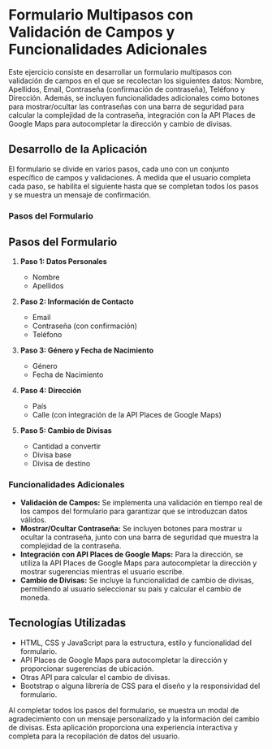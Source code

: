 # Formulario Multipasos con Validación de Campos y Funcionalidades Adicionales

Este ejercicio consiste en desarrollar un formulario multipasos con validación de campos en el que se recolectan los siguientes datos: Nombre, Apellidos, Email, Contraseña (confirmación de contraseña), Teléfono y Dirección. Además, se incluyen funcionalidades adicionales como botones para mostrar/ocultar las contraseñas con una barra de seguridad para calcular la complejidad de la contraseña, integración con la API Places de Google Maps para autocompletar la dirección y cambio de divisas.

## Desarrollo de la Aplicación

El formulario se divide en varios pasos, cada uno con un conjunto específico de campos y validaciones. A medida que el usuario completa cada paso, se habilita el siguiente hasta que se completan todos los pasos y se muestra un mensaje de confirmación.

### Pasos del Formulario

## Pasos del Formulario

1. **Paso 1: Datos Personales**
    - Nombre
    - Apellidos

2. **Paso 2: Información de Contacto**
    - Email
    - Contraseña (con confirmación)
    - Teléfono

3. **Paso 3: Género y Fecha de Nacimiento**
    - Género
    - Fecha de Nacimiento

4. **Paso 4: Dirección**
    - País
    - Calle (con integración de la API Places de Google Maps)

5. **Paso 5: Cambio de Divisas**
    - Cantidad a convertir
    - Divisa base
    - Divisa de destino

### Funcionalidades Adicionales

- **Validación de Campos:** Se implementa una validación en tiempo real de los campos del formulario para garantizar que se introduzcan datos válidos.
- **Mostrar/Ocultar Contraseña:** Se incluyen botones para mostrar u ocultar la contraseña, junto con una barra de seguridad que muestra la complejidad de la contraseña.
- **Integración con API Places de Google Maps:** Para la dirección, se utiliza la API Places de Google Maps para autocompletar la dirección y mostrar sugerencias mientras el usuario escribe.
- **Cambio de Divisas:** Se incluye la funcionalidad de cambio de divisas, permitiendo al usuario seleccionar su país y calcular el cambio de moneda.

## Tecnologías Utilizadas

- HTML, CSS y JavaScript para la estructura, estilo y funcionalidad del formulario.
- API Places de Google Maps para autocompletar la dirección y proporcionar sugerencias de ubicación.
- Otras API para calcular el cambio de divisas.
- Bootstrap o alguna librería de CSS para el diseño y la responsividad del formulario.

Al completar todos los pasos del formulario, se muestra un modal de agradecimiento con un mensaje personalizado y la información del cambio de divisas. Esta aplicación proporciona una experiencia interactiva y completa para la recopilación de datos del usuario.
